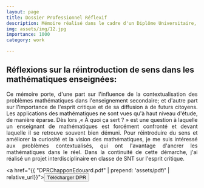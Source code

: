 ```yaml
---
layout: page
title: Dossier Professionnel Réflexif
description: Mémoire réalisé dans le cadre d'un Diplôme Universitaire, Enseignement, Education et Formation, effectué durant l'année de stage de titularisation en tant qu'enseignant agrégé de l'Education Nationale.
img: assets/img/12.jpg
importance: 1000
category: work

---
```

<h2>Réflexions sur la réintroduction de sens dans les mathématiques enseignées: </h2>
<p style="text-align: justify">Ce mémoire porte, d'une part sur l'influence de la contextualisation des problèmes mathématiques dans l'enseignement secondaire; et d'autre part sur l'importance de l'esprit critique et de sa diffusion à de futurs citoyens.
Les applications des mathématiques ne sont vues qu'à haut niveau d'étude, de manière
éparse. Dès lors ,« À quoi ça sert ? » est une question à laquelle un enseignant de mathématiques
est forcément confronté et devant laquelle il se retrouve souvent bien démuni. Pour réintroduire du
sens et améliorer la curiosité et la vision des mathématiques, je me suis intéressé aux problèmes
contextualisés, qui ont l'avantage d'ancrer les mathématiques dans le réel.
Dans la continuité de cette démarche, j'ai réalisé un projet interdisciplinaire en classe de SNT sur
l'esprit critique. </p>

<a href="{{ "DPRChapponEdouard.pdf" | prepend: 'assets/pdf/' | relative_url}}"><button class="btn btn-theme btn-rounded">Télécharger DPR</button></a>

